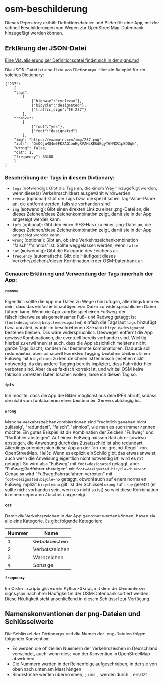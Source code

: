 # osm-beschilderung

Dieses Repository enthält Definitionsdateien und Bilder für eine App, mit der schnell Beschilderungen von Wegen zur OpenStreetMap-Datenbank hinzugefügt werden können.


## Erklärung der JSON-Datei

[Eine Visualisierung der Definitionsdatei findet sich in der signs.md](https://github.com/wielandb/osm-beschilderung/blob/main/signs.md)

Die JSON-Datei ist eine Liste von Dictionarys. Hier ein Beispiel für ein solches Dictionary:

```
{"237":
	{
	"tags":
		[
			{"highway":"cycleway"},
			{"bicycle":"designated"},
			{"traffic_sign":"DE:237"}
		],
	"remove": 
		[
			{"foot":"yes"},
			{"foot":"designated"}
		],
	"img": "https://example.com/img/237.png",
	"ipfs": "QmQCjuMQ4m6FKZAG7onHgXVZHLKHSdEgyT6NNXR1pEDUqN",
	"wrong": false,
	"cat": 1,
	"frequency": 33480
	}
}
```

### Beschreibung der Tags in diesem Dictionary:

- `tags` (notwendig): Gibt die Tags an, die einem Way hinzugefügt werden, wenn diese(s) Verkehrsschild(er) ausgewählt wird/werden.
- `remove` (optional): Gibt die Tags bzw. die spezifischen Tag-Value-Paare an, die entfernt werden, falls sie vorhanden sind
- `img` (notwendig): Gibt einen direkten Link zu einer .png-Datei an, die dieses Zeichen/diese Zeichenkombination zeigt, damit sie in der App angezeigt werden kann.
- `ipfs` (optional): Gibt den einen IPFS-Hash zu einer .png-Datei an, die dieses Zeichen/diese Zeichenkombination zeigt, damit sie in der App angezeigt werden kann.
- `wrong` (optional): Gibt an, ob eine Verkehrszeichenkombination "falsch"/"sinnlos" ist. Sollte weggelassen werden, wenn `false`
- `cat` (notwendig): Gibt die Kategorie des Zeichens an
- `frequency` (automatisch): Gibt die Häufigkeit dieses Verkehrszeichens/dieser Kombination in der OSM-Datenbank an

### Genauere Erklärung und Verwendung der Tags innerhalb der App:

#### `remove`

Eigentlich sollte die App nur Daten zu Wegen hinzufügen, allerdings kann es sein, dass das einfache hinzufügen von Daten zu widersprüchlichen Daten führen kann. Wenn die App zum Beispiel einen Fußweg, der fälschlicherweise als gemeinsamer Fuß- und Radweg getaggt ist (`foot=designated;bicycle=designated`) einfach die Tags laut `tags` hinzufügt bzw. updated, würde im beschriebenen Szenario `bicycle=designated` bestehen bleiben. Das wäre widersprüchlich. Deswegen entfernt die App gewisse Kombinationen, die eventuell bereits vorhanden sind.
Wichtig hierbei zu erwähnen ist auch, dass die App absichtlich meistens nicht ganze Tags löscht, sondern nur bestimmte Kombinationen. Dadurch soll redundantes, aber prinzipiell korrektes Tagging bestehen bleiben. Einen Fußweg mit `bicycle=no` zu kennzeichnen ist technisch gesehen nicht notwendig, da das andere Tagging bereits impliziert, dass Fahrräder hier verboten sind. Aber da es faktisch korrekt ist, und wir bei OSM keine faktisch korrekten Daten löschen wollen, lasse ich diesen Tag so.

#### `ipfs`

Ich möchte, dass die App die Bilder möglichst aus dem IPFS abruft, sodass sie nicht vom funktionieren eines bestimmten Servers abhängig ist.

#### `wrong`

Manche Verkehrszeichenkombinationen sind "rechtlich gesehen nicht zulässig", "redundant", "falsch", "sinnlos", wie man es auch immer nennen möchte. 
Ein gutes Beispiel ist die Kombination der Zeichen "Fußweg" und "Radfahrer absteigen".  Auf einem Fußweg müssen Radfahrer sowieso absteigen, die Anweisung durch das Zusatzschild ist also redundant.
Allerdings orientiert sich diese App an der "on-the-ground-Regel" von OpenStreetMap. Heißt: Wenn es explizit ein Schild gibt, das etwas anweist, auch wenn die Anweisung eigentlich nicht notwendig ist, wird es mit getaggt.
So wird also "Fußweg" mit `foot=designated` getaggt, aber "Fußweg;Radfahrer absteigen" mit `foot=designated;bicycle=dismount`. Genau so wird "Fußweg;Fahrradfahren verboten" mit `foot=designated;biycle=no` getaggt, obwohl auch auf einem normalen Fußweg implizit `bicycle=no` gilt.
Ist der Schlüssel `wrong` auf `true` gesetzt (er sollte nicht vorhanden sein, wenn es nicht so ist) so wird diese Kombination in einem seperaten Abschnitt angezeigt. 

#### `cat`
Damit die Verkehrszeichen in der App geordnet werden können, haben sie alle eine Kategorie. Es gibt folgende Kategorien:

| Nummer | Name           |
|--------|----------------|
| 1      | Gebotszeichen  |
| 2      | Verbotszeichen |
| 3      | Warnzeichen    |
| 4      | Sonstige       |

#### `frequency`

Im Ordner scripts gibt es ein Python-Skript, mit dem die Elemente der signs.json nach ihrer Häufigkeit in der OSM-Datenbank sortiert werden. Diese Häufigkeit steht anschließend in diesem Schlüssel zur Verfügung.

## Namenskonventionen der png-Dateien und Schlüsselwerte

Die Schlüssel der Dictionarys und die Namen der .png-Dateien folgen folgender Konvention:

- Es werden die offiziellen Nummern der Verkehrszeichen in Deutschland verwendet, auch, wenn diese von der Konvention in OpenStreetMap abweichen
- Die Nummern werden in der Reihenfolge aufgeschrieben, in der sie von oben nach unten am Mast hängen
- Bindestriche werden übernommen, `;` und `,` werden durch `_` ersetzt

